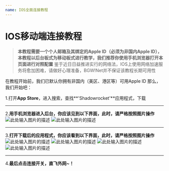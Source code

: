 ```yaml
---
name: IOS全面连接教程
---
```


# IOS移动端连接教程

> **本教程需要一个个人邮箱及其绑定的Apple ID（必须为非国内Apple ID），本教程以后台板式为移动板式进行教学，我们推荐你使用手机浏览器打开本页面进行对照配置**
鉴于近日日益推进实行的网络法，IOS上使用网络加速服务将愈加困难，请做好心理准备，BGW!Net并不保证该教程长期可用性

在教程开始前，我们已默认你拥有非国内（美区、港区等）可用Apple ID
那么，我们开始吧：

 1.打开**App Store**，进入搜索，查找**'Shadowrocket'**应用程式，下载


----------


 2.**用手机浏览器进入后台，你应该见到以下界面，此时，请严格按照图片操作**
 ![此处输入图片的描述][1]
![此处输入图片的描述][2]


----------


 3.**打开下载后的应用程式，你应该看到以下界面，此时，请严格按照图片操作**
![此处输入图片的描述][3]
![此处输入图片的描述][4]
![此处输入图片的描述][5]
![此处输入图片的描述][6]


----------
4.**最后点击连接开关，直飞外网~！**

  [1]: https://raw.githubusercontent.com/LYJSPEEDX/bgwdocs/master/1.png
  [2]: https://raw.githubusercontent.com/LYJSPEEDX/bgwdocs/master/2.png
  [3]: https://raw.githubusercontent.com/LYJSPEEDX/bgwdocs/master/3.png
  [4]: https://raw.githubusercontent.com/LYJSPEEDX/bgwdocs/master/4.png
  [5]: https://raw.githubusercontent.com/LYJSPEEDX/bgwdocs/master/5.png
  [6]: https://raw.githubusercontent.com/LYJSPEEDX/bgwdocs/master/6.jpg
